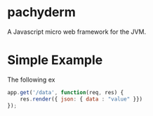 pachyderm
=========

A Javascript micro web framework for the JVM.

Simple Example
==============

The following ex

```javascript
app.get('/data', function(req, res) {
    res.render({ json: { data : "value" }})
});
```